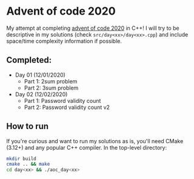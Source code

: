 # Advent of code 2020

My attempt at completing [advent of code 2020](https://adventofcode.com/) in C++!
I will try to be descriptive in my solutions (check `src/day<xx>/day<xx>.cpp`)
and include space/time complexity information if possible.

## Completed:
+ Day 01 (12/01/2020)
    + Part 1: 2sum problem
    + Part 2: 3sum problem
+ Day 02 (12/02/2020)
    + Part 1: Password validity count
    + Part 2: Password validity count v2

## How to run
If you're curious and want to run my solutions as is, you'll need CMake
(3.12+) and any popular C++ compiler. In the top-level directory:

```bash
mkdir build
cmake .. && make
cd day<xx> && ./aoc_day<xx>
```
